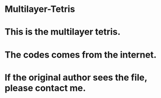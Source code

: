 # Multilayer-Tetris
# This is the multilayer tetris.
# The codes comes from the internet.
# If the original author sees the file, please contact me.

